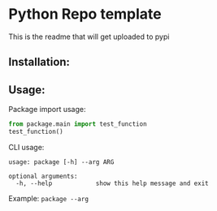 # Python Repo template

This is the readme that will get uploaded to pypi

## Installation:


## Usage:

Package import usage:
```python
from package.main import test_function
test_function()

```

CLI usage:
```
usage: package [-h] --arg ARG

optional arguments:
  -h, --help            show this help message and exit
```

Example: `package --arg`